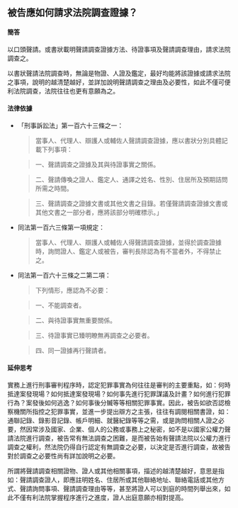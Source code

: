 ## 被告應如何請求法院調查證據？

#### 簡答

以口頭聲請。或書狀載明聲請調查證據方法、待證事項及聲請調查理由，請求法院調查之。

以書狀聲請法院調查時，無論是物證、人證及鑑定，最好均能將該證據或請求法院之事項，說明的越清楚越好，並詳加說明聲請調查之理由及必要性，如此不僅可便利法院調查，法院往往也更有意願為之。

#### 法律依據
* 「刑事訴訟法」第一百六十三條之一：

   > 當事人、代理人、辯護人或輔佐人聲請調查證據，應以書狀分別具體記載下列事項：

   > 一、聲請調查之證據及其與待證事實之關係。

   > 二、聲請傳喚之證人、鑑定人、通譯之姓名、性別、住居所及預期詰問所需之時間。

   > 三、聲請調查之證據文書或其他文書之目錄。若僅聲請調查證據文書或其他文書之一部分者，應將該部分明確標示。」

* 同法第一百六三條第一項規定：

   > 當事人、代理人、辯護人或輔佐人得聲請調查證據，並得於調查證據時，詢問證人、鑑定人或被告，審判長除認為有不當者外，不得禁止之。

* 同法第一百六十三條之二第二項：

   > 下列情形，應認為不必要：

   > 一、不能調查者。

   > 二、與待證事實無重要關係。

   > 三、待證事實已臻明瞭無再調查之必要者。

   > 四、同一證據再行聲請者。


#### 延伸思考

實務上進行刑事審判程序時，認定犯罪事實為何往往是審判的主要重點，如：何時抵達案發現場？如何抵達案發現場？如何事先進行犯罪謀議及計畫？如何進行犯罪行為？案發後如何逃逸？如何事後分贓等等相關犯罪事實。因此，被告如欲否認檢察機關所指控之犯罪事實，並進一步提出辯方之主張，往往有調閱相關書證，如：通聯記錄、錄影音記錄、帳戶明細、就醫紀錄等等之需，或是詢問相關人證之必要，然因常涉及國家、企業、個人的公務或事務上之秘密，如不是以國家公權力聲請法院進行調查，被告常有無法調查之困難，是而被告始有聲請法院以公權力進行調查之權利，然法院仍得自行認定有無調查之必要，以決定是否進行調查，故被告對於調查之必要性尚有詳加說明之必要。

所謂將聲請調查相關證物、證人或其他相關事項，描述的越清楚越好，意思是指如：聲請調查證人，即應註明姓名、住居所或其他聯絡地址、聯絡電話或其他方式、聲請詢問事項、聲請調查理由等等，甚至將證人可以到庭的時間列舉出來，如此不僅有利法院掌握程序進行之進度，證人出庭意願亦相對提高。
